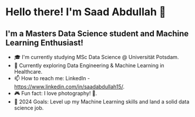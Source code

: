 # Hello there! I'm Saad Abdullah 👋

## I'm a Masters Data Science student and Machine Learning Enthusiast!

- 🎓 I'm currently studying MSc Data Science @ Universität Potsdam.
- 🌱 Currently exploring Data Engineering & Machine Learning in Healthcare.
- 📫 How to reach me: LinkedIn - https://www.linkedin.com/in/saadabdullah15/.
- 🎮 Fun fact: I love photography! 📸.
- 🎯 2024 Goals: Level up my Machine Learning skills and land a solid data science job.
